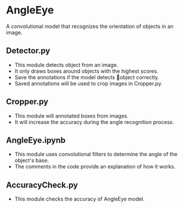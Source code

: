 # AngleEye
 A convolutional model that recognizes the orientation of objects in an image.

## Detector.py
- This module detects object from an image.
- It only draws boxes around objects with the highest scores.
- Save the annotations if the model detects object correctly.
- Saved annotations will be used to crop images in Cropper.py.

## Cropper.py
- This module will annotated boxes from images.
- It will increase the accuracy during the angle recognition process.

## AngleEye.ipynb
- This module uses convolutional filters to determine the angle of the object's base.
- The comments in the code provide an explanation of how it works.

## AccuracyCheck.py
- This module checks the accuracy of AngleEye model.
  
